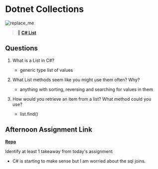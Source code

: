 # Dotnet Collections

![replace_me](https://codeworks.blob.core.windows.net/public/assets/img/illustrations/placeholder.svg)

> **📖 [C# List](https://codeworksacademy.com/fs-student-guide/resources/wk10/02-List-Methods)**

## Questions

1. What is a List in C#?

   - generic type list of values

2. What List methods seem like you might use them often? Why?

   - anything with sorting, reversing and searching for values in them

3. How would you retrieve an item from a list? What method could you use?
   - list.find()

## Afternoon Assignment Link

**[Repo](https://github.com/pkrueger/GregslistSharp)**

Identify at least 1 takeaway from today's assignment

- C# is starting to make sense but I am worried about the sql joins.

